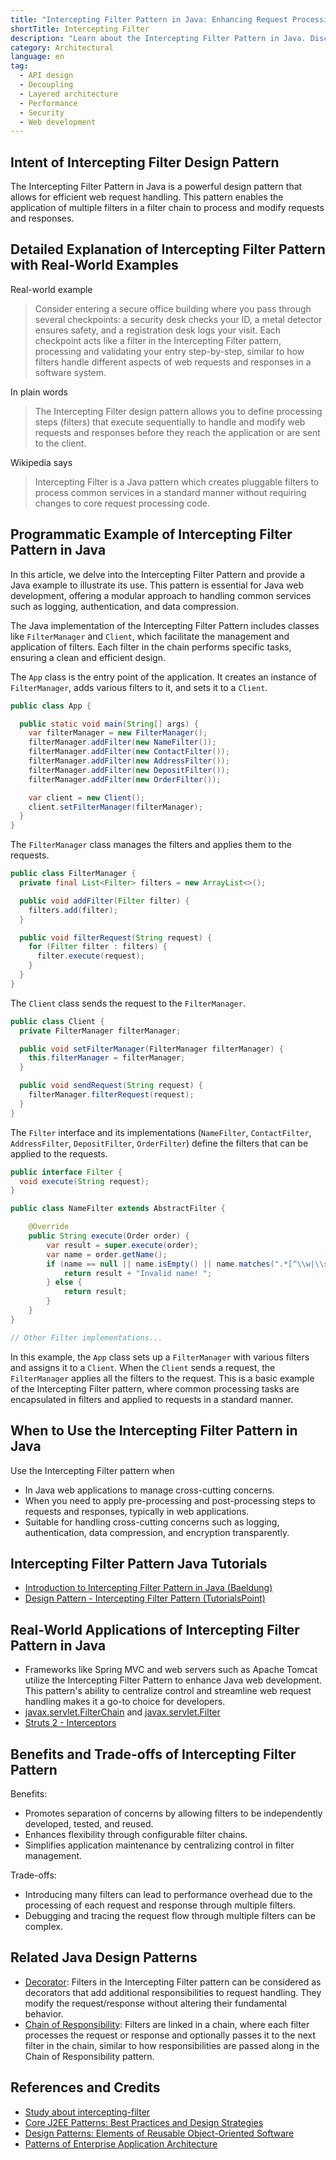 ```yaml
---
title: "Intercepting Filter Pattern in Java: Enhancing Request Processing in Web Applications"
shortTitle: Intercepting Filter
description: "Learn about the Intercepting Filter Pattern in Java. Discover how to design, implement, and use this pattern to enhance web request handling with practical examples and detailed explanations."
category: Architectural
language: en
tag:
  - API design
  - Decoupling
  - Layered architecture
  - Performance
  - Security
  - Web development
---
```


## Intent of Intercepting Filter Design Pattern

The Intercepting Filter Pattern in Java is a powerful design pattern that allows for efficient web request handling. This pattern enables the application of multiple filters in a filter chain to process and modify requests and responses.

## Detailed Explanation of Intercepting Filter Pattern with Real-World Examples

Real-world example

> Consider entering a secure office building where you pass through several checkpoints: a security desk checks your ID, a metal detector ensures safety, and a registration desk logs your visit. Each checkpoint acts like a filter in the Intercepting Filter pattern, processing and validating your entry step-by-step, similar to how filters handle different aspects of web requests and responses in a software system.

In plain words

> The Intercepting Filter design pattern allows you to define processing steps (filters) that execute sequentially to handle and modify web requests and responses before they reach the application or are sent to the client.

Wikipedia says

> Intercepting Filter is a Java pattern which creates pluggable filters to process common services in a standard manner without requiring changes to core request processing code.

## Programmatic Example of Intercepting Filter Pattern in Java

In this article, we delve into the Intercepting Filter Pattern and provide a Java example to illustrate its use. This pattern is essential for Java web development, offering a modular approach to handling common services such as logging, authentication, and data compression.

The Java implementation of the Intercepting Filter Pattern includes classes like `FilterManager` and `Client`, which facilitate the management and application of filters. Each filter in the chain performs specific tasks, ensuring a clean and efficient design.

The `App` class is the entry point of the application. It creates an instance of `FilterManager`, adds various filters to it, and sets it to a `Client`.

```java
public class App {

  public static void main(String[] args) {
    var filterManager = new FilterManager();
    filterManager.addFilter(new NameFilter());
    filterManager.addFilter(new ContactFilter());
    filterManager.addFilter(new AddressFilter());
    filterManager.addFilter(new DepositFilter());
    filterManager.addFilter(new OrderFilter());

    var client = new Client();
    client.setFilterManager(filterManager);
  }
}
```

The `FilterManager` class manages the filters and applies them to the requests.

```java
public class FilterManager {
  private final List<Filter> filters = new ArrayList<>();

  public void addFilter(Filter filter) {
    filters.add(filter);
  }

  public void filterRequest(String request) {
    for (Filter filter : filters) {
      filter.execute(request);
    }
  }
}
```

The `Client` class sends the request to the `FilterManager`.

```java
public class Client {
  private FilterManager filterManager;

  public void setFilterManager(FilterManager filterManager) {
    this.filterManager = filterManager;
  }

  public void sendRequest(String request) {
    filterManager.filterRequest(request);
  }
}
```

The `Filter` interface and its implementations (`NameFilter`, `ContactFilter`, `AddressFilter`, `DepositFilter`, `OrderFilter`) define the filters that can be applied to the requests.

```java
public interface Filter {
  void execute(String request);
}

public class NameFilter extends AbstractFilter {

    @Override
    public String execute(Order order) {
        var result = super.execute(order);
        var name = order.getName();
        if (name == null || name.isEmpty() || name.matches(".*[^\\w|\\s]+.*")) {
            return result + "Invalid name! ";
        } else {
            return result;
        }
    }
}

// Other Filter implementations...
```

In this example, the `App` class sets up a `FilterManager` with various filters and assigns it to a `Client`. When the `Client` sends a request, the `FilterManager` applies all the filters to the request. This is a basic example of the Intercepting Filter pattern, where common processing tasks are encapsulated in filters and applied to requests in a standard manner.

## When to Use the Intercepting Filter Pattern in Java

Use the Intercepting Filter pattern when

* In Java web applications to manage cross-cutting concerns.
* When you need to apply pre-processing and post-processing steps to requests and responses, typically in web applications.
* Suitable for handling cross-cutting concerns such as logging, authentication, data compression, and encryption transparently.

## Intercepting Filter Pattern Java Tutorials

* [Introduction to Intercepting Filter Pattern in Java (Baeldung)](https://www.baeldung.com/intercepting-filter-pattern-in-java)
* [Design Pattern - Intercepting Filter Pattern (TutorialsPoint)](http://www.tutorialspoint.com/design_pattern/intercepting_filter_pattern.htm)

## Real-World Applications of Intercepting Filter Pattern in Java

* Frameworks like Spring MVC and web servers such as Apache Tomcat utilize the Intercepting Filter Pattern to enhance Java web development. This pattern's ability to centralize control and streamline web request handling makes it a go-to choice for developers.
* [javax.servlet.FilterChain](https://tomcat.apache.org/tomcat-8.0-doc/servletapi/javax/servlet/FilterChain.html) and [javax.servlet.Filter](https://tomcat.apache.org/tomcat-8.0-doc/servletapi/javax/servlet/Filter.html)
* [Struts 2 - Interceptors](https://struts.apache.org/core-developers/interceptors.html)

## Benefits and Trade-offs of Intercepting Filter Pattern

Benefits:

* Promotes separation of concerns by allowing filters to be independently developed, tested, and reused.
* Enhances flexibility through configurable filter chains.
* Simplifies application maintenance by centralizing control in filter management.

Trade-offs:

* Introducing many filters can lead to performance overhead due to the processing of each request and response through multiple filters.
* Debugging and tracing the request flow through multiple filters can be complex.

## Related Java Design Patterns

* [Decorator](https://java-design-patterns.com/patterns/decorator/): Filters in the Intercepting Filter pattern can be considered as decorators that add additional responsibilities to request handling. They modify the request/response without altering their fundamental behavior.
* [Chain of Responsibility](https://java-design-patterns.com/patterns/chain-of-responsibility/): Filters are linked in a chain, where each filter processes the request or response and optionally passes it to the next filter in the chain, similar to how responsibilities are passed along in the Chain of Responsibility pattern.

## References and Credits

* [Study about intercepting-filter](https://runtimehub.com/p/jdp@20240509:intercepting-filter/)
* [Core J2EE Patterns: Best Practices and Design Strategies](https://amzn.to/4cAbDap)
* [Design Patterns: Elements of Reusable Object-Oriented Software](https://amzn.to/3w0pvKI)
* [Patterns of Enterprise Application Architecture](https://amzn.to/3WfKBPR)
